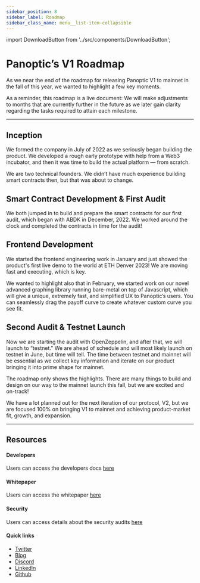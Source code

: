 ```yaml
---
sidebar_position: 8
sidebar_label: Roadmap
sidebar_class_name: menu__list-item-collapsible
---
```


import DownloadButton from '../src/components/DownloadButton';

# Panoptic’s V1 Roadmap
As we near the end of the roadmap for releasing Panoptic V1 to mainnet in the fall of this year, we wanted to highlight a few key moments.

As a reminder, this roadmap is a live document: We will make adjustments to months that are currently further in the future as we later gain clarity regarding the tasks required to attain each milestone.

<DownloadButton imageUrl="https://raw.githubusercontent.com/panoptic-labs/docs/main/static/img/Roadmap.png" fileName="Panoptic_Roadmap_2023" />

---

## Inception
We formed the company in July of 2022 as we seriously began building the product. We developed a rough early prototype with help from a Web3 incubator, and then it was time to build the actual platform — from scratch.

We are two technical founders. We didn’t have much experience building smart contracts then, but that was about to change.

## Smart Contract Development & First Audit
We both jumped in to build and prepare the smart contracts for our first audit, which began with ABDK in December, 2022. We worked around the clock and completed the contracts in time for the audit!

## Frontend Development
We started the frontend engineering work in January and just showed the product's first live demo to the world at ETH Denver 2023! We are moving fast and executing, which is key.

We wanted to highlight also that in February, we started work on our novel advanced graphing library running bare-metal on top of Javascript, which will give a unique, extremely fast, and simplified UX to Panoptic’s users. You can seamlessly drag the payoff curve to create whatever custom curve you see fit.

## Second Audit & Testnet Launch
Now we are starting the audit with OpenZeppelin, and after that, we will launch to “testnet.” We are ahead of schedule and will most likely launch on testnet in June, but time will tell. The time between testnet and mainnet will be essential as we collect key information and iterate on our product bringing it into prime shape for mainnet.

The roadmap only shows the highlights. There are many things to build and design on our way to the mainnet launch this fall, but we are excited and on-track!

We have a lot planned out for the next iteration of our protocol, V2, but we are focused 100% on bringing V1 to mainnet and achieving product-market fit, growth, and expansion.

---

## Resources

#### Developers
Users can access the developers docs [here](./developers/smart-contracts-overview)

#### Whitepaper
Users can access the whitepaper [here](./whitepaper.pdf)

#### Security 
Users can access details about the security audits [here](./security/audits)

#### Quick links

- [Twitter](https://twitter.com/panoptic_xyz)
- [Blog](https://blog.panoptic.xyz/)
- [Discord](https://discord.gg/7fE8SN9pRT)
- [LinkedIn](https://www.linkedin.com/company/panoptic-xyz)
- [Github](https://github.com/panoptic-labs/research)
